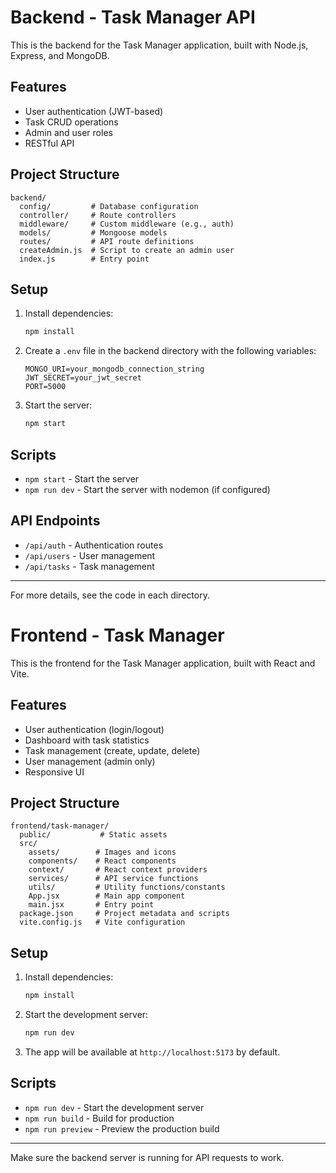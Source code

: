 # Backend - Task Manager API

This is the backend for the Task Manager application, built with Node.js, Express, and MongoDB.

## Features
- User authentication (JWT-based)
- Task CRUD operations
- Admin and user roles
- RESTful API

## Project Structure
```
backend/
  config/         # Database configuration
  controller/     # Route controllers
  middleware/     # Custom middleware (e.g., auth)
  models/         # Mongoose models
  routes/         # API route definitions
  createAdmin.js  # Script to create an admin user
  index.js        # Entry point
```

## Setup
1. Install dependencies:
   ```bash
   npm install
   ```
2. Create a `.env` file in the backend directory with the following variables:
   ```env
   MONGO_URI=your_mongodb_connection_string
   JWT_SECRET=your_jwt_secret
   PORT=5000
   ```
3. Start the server:
   ```bash
   npm start
   ```

## Scripts
- `npm start` - Start the server
- `npm run dev` - Start the server with nodemon (if configured)

## API Endpoints
- `/api/auth` - Authentication routes
- `/api/users` - User management
- `/api/tasks` - Task management

---

For more details, see the code in each directory. 
# Frontend - Task Manager

This is the frontend for the Task Manager application, built with React and Vite.

## Features
- User authentication (login/logout)
- Dashboard with task statistics
- Task management (create, update, delete)
- User management (admin only)
- Responsive UI

## Project Structure
```
frontend/task-manager/
  public/           # Static assets
  src/
    assets/        # Images and icons
    components/    # React components
    context/       # React context providers
    services/      # API service functions
    utils/         # Utility functions/constants
    App.jsx        # Main app component
    main.jsx       # Entry point
  package.json     # Project metadata and scripts
  vite.config.js   # Vite configuration
```

## Setup
1. Install dependencies:
   ```bash
   npm install
   ```
2. Start the development server:
   ```bash
   npm run dev
   ```
3. The app will be available at `http://localhost:5173` by default.

## Scripts
- `npm run dev` - Start the development server
- `npm run build` - Build for production
- `npm run preview` - Preview the production build

---

Make sure the backend server is running for API requests to work.
